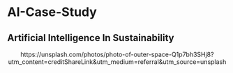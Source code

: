 # AI-Case-Study
## Artificial Intelligence In Sustainability

<p align="center">
https://unsplash.com/photos/photo-of-outer-space-Q1p7bh3SHj8?utm_content=creditShareLink&utm_medium=referral&utm_source=unsplash
